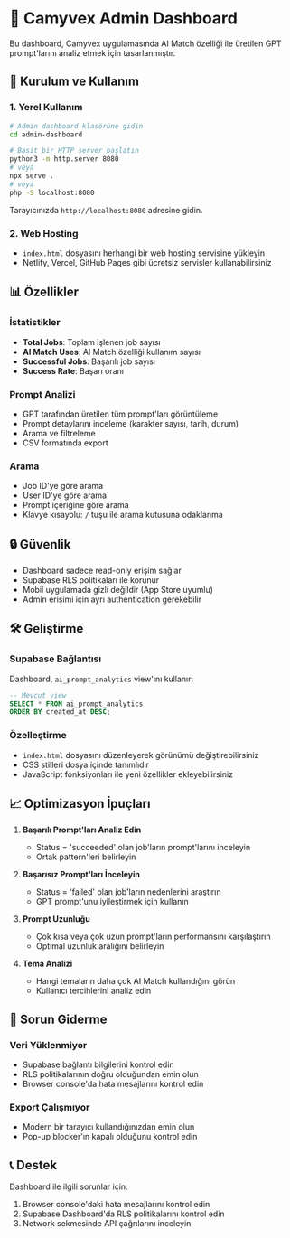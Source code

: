 # 🎨 Camyvex Admin Dashboard

Bu dashboard, Camyvex uygulamasında AI Match özelliği ile üretilen GPT prompt'larını analiz etmek için tasarlanmıştır.

## 🚀 Kurulum ve Kullanım

### 1. Yerel Kullanım
```bash
# Admin dashboard klasörüne gidin
cd admin-dashboard

# Basit bir HTTP server başlatın
python3 -m http.server 8080
# veya
npx serve .
# veya
php -S localhost:8080
```

Tarayıcınızda `http://localhost:8080` adresine gidin.

### 2. Web Hosting
- `index.html` dosyasını herhangi bir web hosting servisine yükleyin
- Netlify, Vercel, GitHub Pages gibi ücretsiz servisler kullanabilirsiniz

## 📊 Özellikler

### İstatistikler
- **Total Jobs**: Toplam işlenen job sayısı
- **AI Match Uses**: AI Match özelliği kullanım sayısı  
- **Successful Jobs**: Başarılı job sayısı
- **Success Rate**: Başarı oranı

### Prompt Analizi
- GPT tarafından üretilen tüm prompt'ları görüntüleme
- Prompt detaylarını inceleme (karakter sayısı, tarih, durum)
- Arama ve filtreleme
- CSV formatında export

### Arama
- Job ID'ye göre arama
- User ID'ye göre arama  
- Prompt içeriğine göre arama
- Klavye kısayolu: `/` tuşu ile arama kutusuna odaklanma

## 🔒 Güvenlik

- Dashboard sadece read-only erişim sağlar
- Supabase RLS politikaları ile korunur
- Mobil uygulamada gizli değildir (App Store uyumlu)
- Admin erişimi için ayrı authentication gerekebilir

## 🛠️ Geliştirme

### Supabase Bağlantısı
Dashboard, `ai_prompt_analytics` view'ını kullanır:

```sql
-- Mevcut view
SELECT * FROM ai_prompt_analytics 
ORDER BY created_at DESC;
```

### Özelleştirme
- `index.html` dosyasını düzenleyerek görünümü değiştirebilirsiniz
- CSS stilleri dosya içinde tanımlıdır
- JavaScript fonksiyonları ile yeni özellikler ekleyebilirsiniz

## 📈 Optimizasyon İpuçları

1. **Başarılı Prompt'ları Analiz Edin**
   - Status = 'succeeded' olan job'ların prompt'larını inceleyin
   - Ortak pattern'leri belirleyin

2. **Başarısız Prompt'ları İnceleyin**
   - Status = 'failed' olan job'ların nedenlerini araştırın
   - GPT prompt'unu iyileştirmek için kullanın

3. **Prompt Uzunluğu**
   - Çok kısa veya çok uzun prompt'ların performansını karşılaştırın
   - Optimal uzunluk aralığını belirleyin

4. **Tema Analizi**
   - Hangi temaların daha çok AI Match kullandığını görün
   - Kullanıcı tercihlerini analiz edin

## 🔧 Sorun Giderme

### Veri Yüklenmiyor
- Supabase bağlantı bilgilerini kontrol edin
- RLS politikalarının doğru olduğundan emin olun
- Browser console'da hata mesajlarını kontrol edin

### Export Çalışmıyor
- Modern bir tarayıcı kullandığınızdan emin olun
- Pop-up blocker'ın kapalı olduğunu kontrol edin

## 📞 Destek

Dashboard ile ilgili sorunlar için:
1. Browser console'daki hata mesajlarını kontrol edin
2. Supabase Dashboard'da RLS politikalarını kontrol edin
3. Network sekmesinde API çağrılarını inceleyin